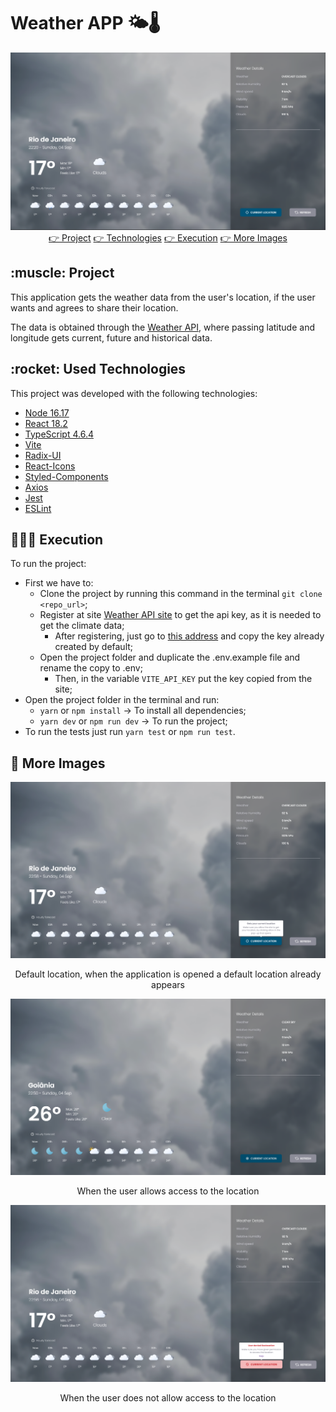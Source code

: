# Weather APP 🌤🌡

<img src="./imgs/banner.png" width="auto" />

<div align="center">
 <a href="#project">👉 Project</a>
 <a href="#technologies">👉 Technologies</a>
 <a href="#execution">👉 Execution</a>
 <a href="#more">👉 More Images</a>
</div>

<h2 id="project">:muscle: Project</h2>

This application gets the weather data from the user's location, if the user wants and agrees to share their location.

The data is obtained through the [Weather API](https://openweathermap.org/api), where passing latitude and longitude gets current, future and historical data.

<h2 id="technologies">:rocket: Used Technologies</h2>

This project was developed with the following technologies:

- [Node 16.17](https://nodejs.org/en/)
- [React 18.2](https://reactjs.org/)
- [TypeScript 4.6.4](https://www.typescriptlang.org/)
- [Vite](https://vitejs.dev/)
- [Radix-UI](https://www.radix-ui.com/)
- [React-Icons](https://react-icons.github.io/react-icons/)
- [Styled-Components](https://github.com/styled-components/styled-components)
- [Axios](https://github.com/axios/axios)
- [Jest](https://jestjs.io/)
- [ESLint](https://eslint.org/)

<h2 id="execution">👨🏻‍💻 Execution</h2>

To run the project:

- First we have to:
  - Clone the project by running this command in the terminal `git clone <repo_url>`;
  - Register at site [Weather API site](https://home.openweathermap.org/users/sign_up) to get the api key, as it is needed to get the climate data;
    - After registering, just go to [this address](https://home.openweathermap.org/api_keys) and copy the key already created by default;
  - Open the project folder and duplicate the .env.example file and rename the copy to .env;
    - Then, in the variable `VITE_API_KEY` put the key copied from the site;
- Open the project folder in the terminal and run:
  - `yarn` or `npm install` -> To install all dependencies;
  - `yarn dev` or `npm run dev` -> To run the project;
- To run the tests just run `yarn test` or `npm run test`.

<h2 id="more">🌆 More Images</h2>

<div>
  <img src="./imgs/default_location.png" alt="app with current location" width="auto">
  <p align = "center">
    Default location, when the application is opened a default location already appears
 </p>
</div>

<div>
  <img src="./imgs/current_location.png" alt="app with current location" width="auto">
  <p align = "center">
    When the user allows access to the location
  </p>
</div>

<div>
  <img src="./imgs/without_location.png" alt="app with current location" width="auto">
  <p align = "center">
    When the user does not allow access to the location
  </p>
</div>
